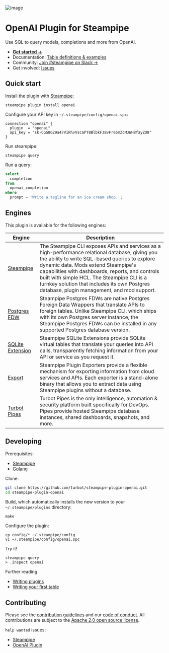 ![image](https://hub.steampipe.io/images/plugins/turbot/openai-social-graphic.png)

# OpenAI Plugin for Steampipe

Use SQL to query models, completions and more from OpenAI.

- **[Get started →](https://hub.steampipe.io/plugins/turbot/openai)**
- Documentation: [Table definitions & examples](https://hub.steampipe.io/plugins/turbot/openai/tables)
- Community: [Join #steampipe on Slack →](https://turbot.com/community/join)
- Get involved: [Issues](https://github.com/turbot/steampipe-plugin-openai/issues)

## Quick start

Install the plugin with [Steampipe](https://steampipe.io):

```shell
steampipe plugin install openai
```

Configure your API key in `~/.steampipe/config/openai.spc`:

```hcl
connection "openai" {
  plugin  = "openai"
  api_key = "sk-CGG8G29a47ViRhvVsCGPT8BlbkFJBvFr65mZcMJWH8fayZO8"
}
```

Run steampipe:

```shell
steampipe query
```

Run a query:

```sql
select
  completion
from
  openai_completion
where
  prompt = 'Write a tagline for an ice cream shop.';
```

## Engines

This plugin is available for the following engines:

| Engine        | Description
|---------------|------------------------------------------
| [Steampipe](https://steampipe.io/docs) | The Steampipe CLI exposes APIs and services as a high-performance relational database, giving you the ability to write SQL-based queries to explore dynamic data. Mods extend Steampipe's capabilities with dashboards, reports, and controls built with simple HCL. The Steampipe CLI is a turnkey solution that includes its own Postgres database, plugin management, and mod support.
| [Postgres FDW](https://steampipe.io/docs/steampipe_postgres/index) | Steampipe Postgres FDWs are native Postgres Foreign Data Wrappers that translate APIs to foreign tables. Unlike Steampipe CLI, which ships with its own Postgres server instance, the Steampipe Postgres FDWs can be installed in any supported Postgres database version.
| [SQLite Extension](https://steampipe.io/docs//steampipe_sqlite/index) | Steampipe SQLite Extensions provide SQLite virtual tables that translate your queries into API calls, transparently fetching information from your API or service as you request it.
| [Export](https://steampipe.io/docs/steampipe_export/index) | Steampipe Plugin Exporters provide a flexible mechanism for exporting information from cloud services and APIs. Each exporter is a stand-alone binary that allows you to extract data using Steampipe plugins without a database.
| [Turbot Pipes](https://turbot.com/pipes/docs) | Turbot Pipes is the only intelligence, automation & security platform built specifically for DevOps. Pipes provide hosted Steampipe database instances, shared dashboards, snapshots, and more.

## Developing

Prerequisites:

- [Steampipe](https://steampipe.io/downloads)
- [Golang](https://golang.org/doc/install)

Clone:

```sh
git clone https://github.com/turbot/steampipe-plugin-openai.git
cd steampipe-plugin-openai
```

Build, which automatically installs the new version to your `~/.steampipe/plugins` directory:

```
make
```

Configure the plugin:

```
cp config/* ~/.steampipe/config
vi ~/.steampipe/config/openai.spc
```

Try it!

```
steampipe query
> .inspect openai
```

Further reading:

- [Writing plugins](https://steampipe.io/docs/develop/writing-plugins)
- [Writing your first table](https://steampipe.io/docs/develop/writing-your-first-table)

## Contributing

Please see the [contribution guidelines](https://github.com/turbot/steampipe/blob/main/CONTRIBUTING.md) and our [code of conduct](https://github.com/turbot/steampipe/blob/main/CODE_OF_CONDUCT.md). All contributions are subject to the [Apache 2.0 open source license](https://github.com/turbot/steampipe-plugin-openai/blob/main/LICENSE).

`help wanted` issues:

- [Steampipe](https://github.com/turbot/steampipe/labels/help%20wanted)
- [OpenAI Plugin](https://github.com/turbot/steampipe-plugin-openai/labels/help%20wanted)
